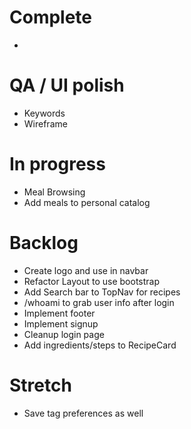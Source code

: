 # Complete
- 

# QA / UI polish
- Keywords
- Wireframe

# In progress
- Meal Browsing
- Add meals to personal catalog

# Backlog
- Create logo and use in navbar
- Refactor Layout to use bootstrap <Container>
- Add Search bar to TopNav for recipes
- /whoami to grab user info after login
- Implement footer
- Implement signup
- Cleanup login page
- Add ingredients/steps to RecipeCard

# Stretch
- Save tag preferences as well
